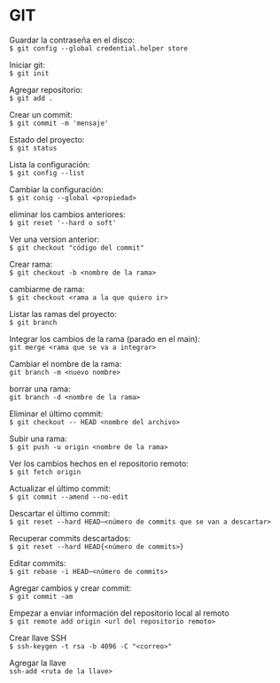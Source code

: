 #  GIT



Guardar la contraseña en el disco:  
		`$ git config --global credential.helper store`

Iniciar git:  
		 `$ git init`

Agregar repositorio:  
 		`$ git add .`

Crear un commit:  
		 `$ git commit -m 'mensaje'`

Estado del proyecto:  
 		`$ git status`

Lista la configuración:  
		 `$ git config --list`

Cambiar la configuración:  
		 `$ git conig --global <propiedad>`

eliminar los cambios anteriores:  
		 `$ git reset '--hard o soft'`

Ver una version anterior:  
		 `$ git checkout "código del commit"`

Crear rama:  
 		`$ git checkout -b <nombre de la rama>`

cambiarme de rama:  
 		`$ git checkout <rama a la que quiero ir>`

Listar las ramas del proyecto:  
 		`$ git branch`

Integrar los cambios de la rama (parado en el main):  
		 `git merge <rama que se va a integrar>`

Cambiar el nombre de la rama:  
		 `git branch -m <nuevo nombre>`

borrar una rama:  
		`git branch -d <nombre de la rama>`

Eliminar el último commit:  
		`$ git checkout -- HEAD <nombre del archivo>`

Subir una rama:  
		`$ git push -u origin <nombre de la rama>`

Ver los cambios hechos en el repositorio remoto:  
		`$ git fetch origin`

Actualizar el último commit:  
		`$ git commit --amend --no-edit`

Descartar el último commit:  
		`$ git reset --hard HEAD~<número de commits que se van a descartar>`

Recuperar commits descartados:  
		`$ git reset --hard HEAD{<número de commits>}`

Editar commits:  
		`$ git rebase -i HEAD~<número de commits>`

Agregar cambios y crear commit:  
`$ git commit -am`  

Empezar a enviar información del repositorio local al remoto  
`$ git remote add origin <url del repositorio remoto>` 

Crear llave SSH   
`$ ssh-keygen -t rsa -b 4096 -C "<correo>"`

Agregar la llave   
`ssh-add <ruta de la llave>`

